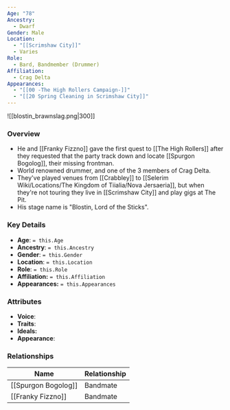 ```yaml
---
Age: "78"
Ancestry:
  - Dwarf
Gender: Male
Location:
  - "[[Scrimshaw City]]"
  - Varies
Role:
  - Bard, Bandmember (Drummer)
Affiliation:
  - Crag Delta
Appearances:
  - "[[00 -The High Rollers Campaign-]]"
  - "[[20 Spring Cleaning in Scrimshaw City]]"
---
```


![[blostin_brawnslag.png|300]]

### Overview
- He and [[Franky Fizzno]] gave the first quest to [[The High Rollers]] after they requested that the party track down and locate [[Spurgon Bogolog]], their missing frontman.
- World renowned drummer, and one of the 3 members of Crag Delta.
- They've played venues from [[Crabbley]] to [[Selerim Wiki/Locations/The Kingdom of Tiialia/Nova Jersaeria]], but when they're not touring they live in [[Scrimshaw City]] and play gigs at The Pit.
- His stage name is "Blostin, Lord of the Sticks".

### Key Details
- **Age**: `= this.Age`
- **Ancestry**: `= this.Ancestry`
- **Gender**: `= this.Gender`
- **Location**: `= this.Location`
- **Role**: `= this.Role`
- **Affiliation:** `= this.Affiliation`
- **Appearances:** `= this.Appearances`

### Attributes
- **Voice**: 
- **Traits**: 
- **Ideals:** 
- **Appearance**: 

### Relationships

| Name                | Relationship |
| ------------------- | ------------ |
| [[Spurgon Bogolog]] | Bandmate     |
| [[Franky Fizzno]]   | Bandmate     |
